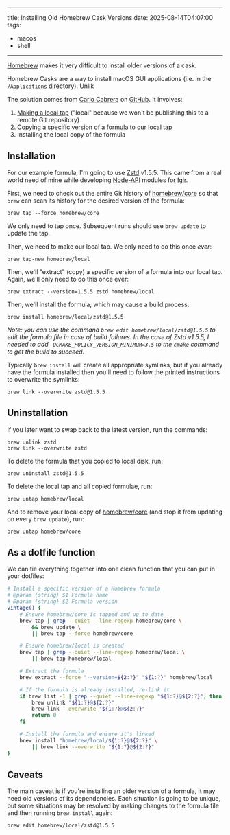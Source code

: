 
---

title: Installing Old Homebrew Cask Versions
date: 2025-08-14T04:07:00
tags:
- macos
- shell

---

[Homebrew](https://brew.sh/) makes it very difficult to install older versions of a cask.

Homebrew Casks are a way to install macOS GUI applications (i.e. in the `/Applications` directory). Unlik

The solution comes from [Carlo Cabrera](https://github.com/carlocab) on [GitHub](https://github.com/orgs/Homebrew/discussions/2941#discussioncomment-2155711). It involves:

1. [Making a local tap](https://docs.brew.sh/How-to-Create-and-Maintain-a-Tap) ("local" because we won't be publishing this to a remote Git repository)
2. Copying a specific version of a formula to our local tap
3. Installing the local copy of the formula

## Installation

For our example formula, I'm going to use [Zstd](https://github.com/facebook/zstd) v1.5.5. This came from a real world need of mine while developing [Node-API](https://nodejs.org/api/n-api.html) modules for [Igir](https://igir.io/).

First, we need to check out the entire Git history of [homebrew/core](https://github.com/Homebrew/homebrew-core) so that `brew` can scan its history for the desired version of the formula:

```shell
brew tap --force homebrew/core
```

We only need to tap once. Subsequent runs should use `brew update` to update the tap.

Then, we need to make our local tap. We only need to do this once _ever_:

```shell
brew tap-new homebrew/local
```

Then, we'll "extract" (copy) a specific version of a formula into our local tap. Again, we'll only need to do this once ever:

```shell
brew extract --version=1.5.5 zstd homebrew/local
```

Then, we'll install the formula, which may cause a build process:

```shell
brew install homebrew/local/zstd@1.5.5
```

_Note: you can use the command `brew edit homebrew/local/zstd@1.5.5` to edit the formula file in case of build failures. In the case of Zstd v1.5.5, I needed to add `-DCMAKE_POLICY_VERSION_MINIMUM=3.5` to the `cmake` command to get the build to succeed._

Typically `brew install` will create all appropriate symlinks, but if you already have the formula installed then you'll need to follow the printed instructions to overwrite the symlinks:

```shell
brew link --overwrite zstd@1.5.5
```

## Uninstallation

If you later want to swap back to the latest version, run the commands:

```shell
brew unlink zstd
brew link --overwrite zstd
```

To delete the formula that you copied to local disk, run:

```shell
brew uninstall zstd@1.5.5
```

To delete the local tap and all copied formulae, run:

```shell
brew untap homebrew/local
```

And to remove your local copy of [homebrew/core](https://github.com/Homebrew/homebrew-core) (and stop it from updating on every `brew update`), run:

```shell
brew untap homebrew/core
```

## As a dotfile function

We can tie everything together into one clean function that you can put in your dotfiles:

```bash
# Install a specific version of a Homebrew formula
# @param {string} $1 Formula name
# @param {string} $2 Formula version
vintage() {
    # Ensure homebrew/core is tapped and up to date
    brew tap | grep --quiet --line-regexp homebrew/core \
        && brew update \
        || brew tap --force homebrew/core

    # Ensure homebrew/local is created
    brew tap | grep --quiet --line-regexp homebrew/local \
        || brew tap homebrew/local

    # Extract the formula
    brew extract --force "--version=${2:?}" "${1:?}" homebrew/local

    # If the formula is already installed, re-link it
    if brew list -1 | grep --quiet --line-regexp "${1:?}@${2:?}"; then
        brew unlink "${1:?}@${2:?}"
        brew link --overwrite "${1:?}@${2:?}"
        return 0
    fi

    # Install the formula and ensure it's linked
    brew install "homebrew/local/${1:?}@${2:?}" \
        || brew link --overwrite "${1:?}@${2:?}"
}
```

## Caveats

The main caveat is if you're installing an older version of a formula, it may need old versions of its dependencies. Each situation is going to be unique, but some situations may be resolved by making changes to the formula file and then running `brew install` again:

```shell
brew edit homebrew/local/zstd@1.5.5
```
<!--stackedit_data:
eyJoaXN0b3J5IjpbMTcwODU5MTIzMF19
-->